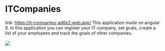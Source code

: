 # ITCompanies
link: https://it-companies-ad6e2.web.app/
This application made on angular 8.
In this application you can register your IT-company, set goals, create a list of your employees and track the goals of other companies.
<br /><br />
<img src="https://github.com/projectFromEllina/SearchRecipes.github.io/blob/master/snapshot/1.jpg" />


